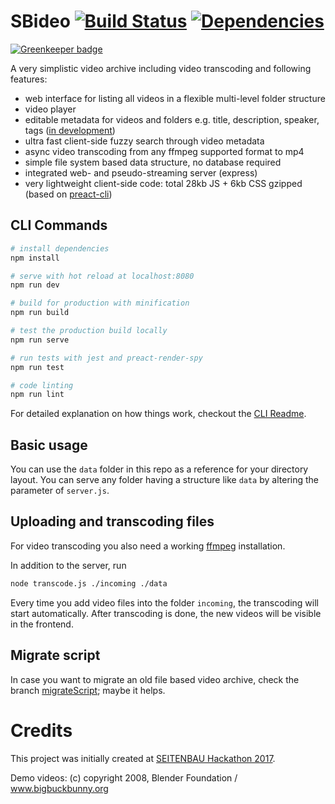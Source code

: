 # SBideo [![Build Status](https://travis-ci.org/Seitenbau/SBideo.svg?branch=master)](https://travis-ci.org/Seitenbau/SBideo) [![Dependencies](https://david-dm.org/Seitenbau/SBideo.svg)](https://david-dm.org/Seitenbau/SBideo)

[![Greenkeeper badge](https://badges.greenkeeper.io/Seitenbau/SBideo.svg)](https://greenkeeper.io/)

A very simplistic video archive including video transcoding and following features:

- web interface for listing all videos in a flexible multi-level folder structure
- video player
- editable metadata for videos and folders e.g. title, description, speaker, tags ([in development](https://github.com/Seitenbau/SBideo/pull/19))
- ultra fast client-side fuzzy search through video metadata
- async video transcoding from any ffmpeg supported format to mp4
- simple file system based data structure, no database required
- integrated web- and pseudo-streaming server (express)
- very lightweight client-side code: total 28kb JS + 6kb CSS gzipped (based on [preact-cli](https://github.com/developit/preact-cli))

## CLI Commands

```bash
# install dependencies
npm install

# serve with hot reload at localhost:8080
npm run dev

# build for production with minification
npm run build

# test the production build locally
npm run serve

# run tests with jest and preact-render-spy
npm run test

# code linting
npm run lint
```

For detailed explanation on how things work, checkout the [CLI Readme](https://github.com/developit/preact-cli/blob/master/README.md).


## Basic usage

You can use the `data` folder in this repo as a reference for your directory layout. You can serve any folder having a structure like `data` by altering the parameter of `server.js`.

## Uploading and transcoding files
For video transcoding you also need a working [ffmpeg](https://www.ffmpeg.org/) installation.

In addition to the server, run

```sh
node transcode.js ./incoming ./data
```

Every time you add video files into the folder `incoming`, the transcoding will start automatically. After transcoding is done, the new videos will be visible in the frontend.


## Migrate script
In case you want to migrate an old file based video archive, check the branch [migrateScript](https://github.com/Seitenbau/SBideo/tree/migrateScript); maybe it helps.

# Credits
This project was initially created at [SEITENBAU Hackathon 2017](https://hackathon.seitenbau.com/).

Demo videos: (c) copyright 2008, Blender Foundation / www.bigbuckbunny.org
